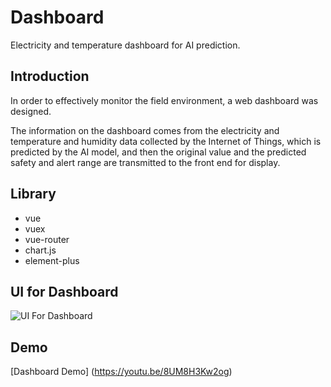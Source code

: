 # Dashboard
Electricity and temperature dashboard for AI prediction.

## Introduction
In order to effectively monitor the field environment, a web dashboard was designed.

The information on the dashboard comes from the electricity and temperature and humidity data collected by the Internet of Things, which is predicted by the AI model, and then the original value and the predicted safety and alert range are transmitted to the front end for display.

## Library
- vue
- vuex
- vue-router
- chart.js
- element-plus
## UI for Dashboard
![UI For Dashboard](https://user-images.githubusercontent.com/50144690/123568937-fc04d080-d7f7-11eb-95df-ce859d0cb4e7.png "UI For Dashboard")
## Demo
[Dashboard Demo] (https://youtu.be/8UM8H3Kw2og)

